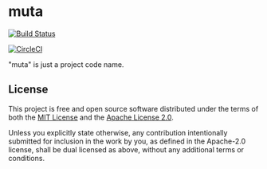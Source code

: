 # muta

[![Build Status](https://travis-ci.com/cryptape/muta.svg?token=e7nTwk1GkUYrpv8hmrt9&branch=master)](https://travis-ci.com/cryptape/muta)

[![CircleCI](https://circleci.com/gh/cryptape/muta/tree/master.svg?style=svg)](https://circleci.com/gh/cryptape/muta/tree/master)

"muta" is just a project code name.

## License

This project is free and open source software distributed under the terms of both the [MIT License][lm] and the [Apache License 2.0][la].

[lm]: docs/LICENSE-MIT
[la]: docs/LICENSE-APACHE

Unless you explicitly state otherwise, any contribution intentionally submitted for inclusion in the work by you, as defined in the Apache-2.0 license, shall be dual licensed as above, without any additional terms or conditions.
